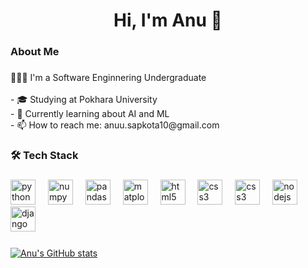 


<!-- <div align="center">
  <img height="150" src="/cover.png"  />
</div> -->

###

###

###
## 
<h1 align="center">Hi, I'm Anu  👋</h1>

###

<h3 align="left">About Me</h3>

###

<p align="left">👩🏻‍💻 I'm a Software Enginnering Undergraduate<br><br>- 🎓 Studying at Pokhara University<br>- 📖 Currently learning about AI and ML<br>-  📫 How to reach me: anuu.sapkota10@gmail.com</p>

###

<h3 align="left">🛠 Tech Stack</h3>

###

<div align="left">
  <img src="https://cdn.jsdelivr.net/gh/devicons/devicon/icons/python/python-original.svg" height="40" alt="python logo"  />
  <img width="12" />
  <img src="https://cdn.jsdelivr.net/gh/devicons/devicon/icons/numpy/numpy-original.svg" height="40" alt="numpy logo"  />
  <img width="12" />
  <img src="https://cdn.jsdelivr.net/gh/devicons/devicon/icons/pandas/pandas-original.svg" height="40" alt="pandas logo"  />
  <img width="12" />
  <img src="https://cdn.jsdelivr.net/gh/devicons/devicon/icons/matplotlib/matplotlib-original.svg" height="40" alt="matplotlib logo"  />
  <img width="12" />
  <img src="https://cdn.jsdelivr.net/gh/devicons/devicon/icons/html5/html5-original.svg" height="40" alt="html5 logo"  />
  <img width="12" />
  <img src="https://cdn.jsdelivr.net/gh/devicons/devicon/icons/css3/css3-original.svg" height="40" alt="css3 logo"  />
  <img width="12" />
  <img src="https://cdn.jsdelivr.net/gh/devicons/devicon/icons/javascript/javascript-original.svg" height="40" alt="css3 logo"  />
  <img width="12" />
  <img src="https://cdn.jsdelivr.net/gh/devicons/devicon/icons/nodejs/nodejs-original.svg" height="40" alt="nodejs logo"  />
  <img width="12" />
  <img src="https://cdn.jsdelivr.net/gh/devicons/devicon/icons/django/django-plain.svg" height="40" alt="django logo"  />
  <img width="12" />
</div>

###



[![Anu's GitHub stats](https://github-readme-stats.vercel.app/api?username=S-anuu&show=prs_merged_percentage&hide=issues&show_icons=true&theme=radical)](https://github.com/anuraghazra/github-readme-stats)
###

